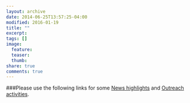 ```yaml
---
layout: archive
date: 2014-06-25T13:57:25-04:00
modified: 2016-01-19
title: ""
excerpt:
tags: []
image:
  feature:
  teaser:
  thumb:
share: true
comments: true
---
```


###Please use the following links for some [News highlights](lab.md) and [Outreach activities](media.md).
